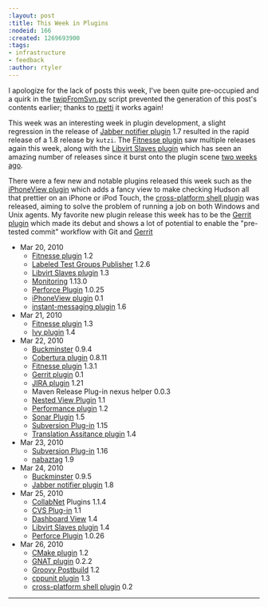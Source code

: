 ```yaml
---
:layout: post
:title: This Week in Plugins
:nodeid: 166
:created: 1269693900
:tags:
- infrastructure
- feedback
:author: rtyler
---
```

I apologize for the lack of posts this week, I've been quite pre-occupied and a quirk in the [twipFromSvn.py](https://github.com/rtyler/continuous-blog-tools/blob/master/twipFromSvn.py) script prevented the generation of this post's contents earlier; thanks to <a id="aptureLink_UwC8b9rCqW" href="https://twitter.com/rpetti">rpetti</a> it works again!

This week was an interesting week in plugin development, a slight regression in the release of [Jabber notifier plugin](https://wiki.jenkins.io/display/JENKINS/Jabber+Plugin) 1.7 resulted in the rapid release of a 1.8 release by `kutzi`. The [Fitnesse plugin](https://wiki.jenkins.io/display/JENKINS/Fitnesse+Plugin) saw multiple releases again this week, along with the [Libvirt Slaves plugin](https://wiki.jenkins.io/display/JENKINS/Libvirt+Slaves+Plugin) which has seen an amazing number of releases since it burst onto the plugin scene [two weeks ago](https://jenkins.io/content/week-plugins-4).


There were a few new and notable plugins released this week such as the [iPhoneView plugin](https://wiki.jenkins.io/display/JENKINS/iPhoneView+Plugin) which adds a fancy view to make checking Hudson all that prettier on an iPhone or iPod Touch, the [cross-platform shell plugin](https://wiki.jenkins.io/display/JENKINS/XShell+Plugin) was released, aiming to solve the problem of running a job on both Windows and Unix agents. My favorite new plugin release this week has to be the [Gerrit plugin](https://wiki.jenkins.io/display/JENKINS/Gerrit+Plugin) which made its debut and shows a lot of potential to enable the "pre-tested commit" workflow with Git and <a id="aptureLink_NREODpoWf6" href="https://code.google.com/p/gerrit/">Gerrit</a>

* Mar 20, 2010
   * [Fitnesse plugin](https://wiki.jenkins.io/display/JENKINS/Fitnesse+Plugin) 1.2
   * [Labeled Test Groups Publisher](https://wiki.jenkins.io/display/JENKINS/LabeledTestGroupsPublisher+Plugin) 1.2.6
   * [Libvirt Slaves plugin](https://wiki.jenkins.io/display/JENKINS/Libvirt+Slaves+Plugin) 1.3
   * [Monitoring](https://wiki.jenkins.io/display/JENKINS/Monitoring) 1.13.0
   * [Perforce Plugin](https://wiki.jenkins.io/display/JENKINS/Perforce+Plugin) 1.0.25
   * [iPhoneView plugin](https://wiki.jenkins.io/display/JENKINS/iPhoneView+Plugin) 0.1
   * [instant-messaging plugin](https://wiki.jenkins.io/display/JENKINS/Instant+Messaging+Plugin) 1.6
* Mar 21, 2010
   * [Fitnesse plugin](https://wiki.jenkins.io/display/JENKINS/Fitnesse+Plugin) 1.3
   * [Ivy plugin](https://wiki.jenkins.io/display/JENKINS/Ivy+Plugin) 1.4
* Mar 22, 2010
   * [Buckminster](https://wiki.jenkins.io/display/JENKINS/Buckminster+PlugIn) 0.9.4
   * [Cobertura plugin](https://wiki.jenkins.io/display/JENKINS/Cobertura+Plugin) 0.8.11
   * [Fitnesse plugin](https://wiki.jenkins.io/display/JENKINS/Fitnesse+Plugin) 1.3.1
   * [Gerrit plugin](https://wiki.jenkins.io/display/JENKINS/Gerrit+Plugin) 0.1
   * [JIRA plugin](https://wiki.jenkins.io/display/JENKINS/JIRA+Plugin) 1.21
   * Maven Release Plug-in nexus helper 0.0.3
   * [Nested View Plugin](https://wiki.jenkins.io/display/JENKINS/Nested+View+Plugin) 1.1
   * [Performance plugin](https://wiki.jenkins.io/display/JENKINS/Performance+Plugin) 1.2
   * [Sonar Plugin](https://wiki.jenkins.io/display/JENKINS/Sonar+Plugin) 1.5
   * [Subversion Plug-in](https://wiki.jenkins.io/display/JENKINS/Subversion+Plugin) 1.15
   * [Translation Assitance plugin](https://wiki.jenkins.io/display/JENKINS/Translation+Assistance+Plugin) 1.4
* Mar 23, 2010
   * [Subversion Plug-in](https://wiki.jenkins.io/display/JENKINS/Subversion+Plugin) 1.16
   * [nabaztag](https://wiki.jenkins.io/display/JENKINS/Nabaztag+Plugin) 1.9
* Mar 24, 2010
   * [Buckminster](https://wiki.jenkins.io/display/JENKINS/Buckminster+PlugIn) 0.9.5
   * [Jabber notifier plugin](https://wiki.jenkins.io/display/JENKINS/Jabber+Plugin) 1.8
* Mar 25, 2010
   * [<a href="https://www.collab.net/">CollabNet</a> Plugins](https://wiki.jenkins.io/display/JENKINS/CollabNet+Plugin) 1.1.4
   * [CVS Plug-in](https://wiki.jenkins.io/display/JENKINS/CVS+Plugin) 1.1
   * [Dashboard View](https://wiki.jenkins.io/display/JENKINS/Dashboard+View) 1.4
   * [Libvirt Slaves plugin](https://wiki.jenkins.io/display/JENKINS/Libvirt+Slaves+Plugin) 1.4
   * [Perforce Plugin](https://wiki.jenkins.io/display/JENKINS/Perforce+Plugin) 1.0.26
* Mar 26, 2010
   * [CMake plugin](https://wiki.jenkins.io/display/JENKINS/cmakebuilder+Plugin) 1.2
   * [GNAT plugin](https://wiki.jenkins.io/display/JENKINS/Gnat+Plugin) 0.2.2
   * [Groovy Postbuild](https://wiki.jenkins.io/display/JENKINS/Groovy+Postbuild+Plugin) 1.2
   * [cppunit plugin](https://wiki.jenkins.io/display/JENKINS/CppUnit+Plugin) 1.3
   * [cross-platform shell plugin](https://wiki.jenkins.io/display/JENKINS/XShell+Plugin) 0.2

----

